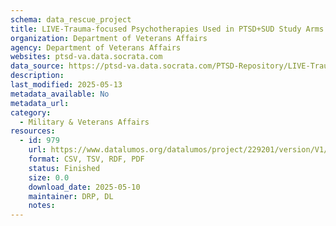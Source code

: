 ```yaml
---
schema: data_rescue_project 
title: LIVE-Trauma-focused Psychotherapies Used in PTSD+SUD Study Arms
organization: Department of Veterans Affairs
agency: Department of Veterans Affairs
websites: ptsd-va.data.socrata.com
data_source: https://ptsd-va.data.socrata.com/PTSD-Repository/LIVE-Trauma-focused-Psychotherapies-Used-in-PTSD-S/9kcq-jbcw
description: 
last_modified: 2025-05-13
metadata_available: No
metadata_url: 
category:
  - Military & Veterans Affairs 
resources:
  - id: 979
    url: https://www.datalumos.org/datalumos/project/229201/version/V1/view
    format: CSV, TSV, RDF, PDF
    status: Finished
    size: 0.0
    download_date: 2025-05-10
    maintainer: DRP, DL
    notes: 
---
```

